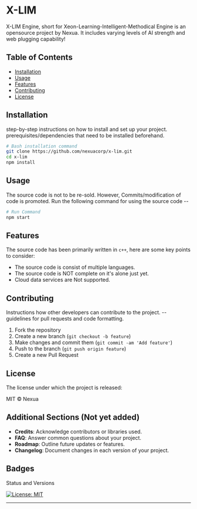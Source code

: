 # X-LIM

X-LIM Engine, short for Xeon-Learning-Intelligent-Methodical Engine is an opensource project by Nexua. It includes varying levels of AI strength and web plugging capability!

## Table of Contents

- [Installation](#installation)
- [Usage](#usage)
- [Features](#features)
- [Contributing](#contributing)
- [License](#license)

## Installation

step-by-step instructions on how to install and set up your project. prerequisites/dependencies that need to be installed beforehand.

```bash
# Bash installation command
git clone https://github.com/nexuacorp/x-lim.git
cd x-lim
npm install
```

## Usage

The source code is not to be re-sold. However, Commits/modification of code is promoted. Run the following command for using the source code --

```bash
# Run Command
npm start
```

## Features

The source code has been primarily written in `c++`, here are some key points to consider:

- The source code is consist of multiple languages.
- The source code is NOT complete on it's alone just yet.
- Cloud data services are Not supported.

## Contributing

Instructions how other developers can contribute to the project. -- guidelines for pull requests and code formatting.

1. Fork the repository
2. Create a new branch (`git checkout -b feature`)
3. Make changes and commit them (`git commit -am 'Add feature'`)
4. Push to the branch (`git push origin feature`)
5. Create a new Pull Request

## License

The license under which the project is released:

MIT © Nexua

## Additional Sections (Not yet added)


- **Credits**: Acknowledge contributors or libraries used.
- **FAQ**: Answer common questions about your project.
- **Roadmap**: Outline future updates or features.
- **Changelog**: Document changes in each version of your project.

## Badges

Status and Versions

[![License: MIT](https://img.shields.io/badge/License-MIT-yellow.svg)](https://opensource.org/licenses/MIT)

---

